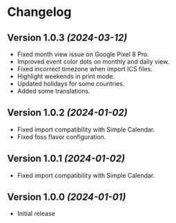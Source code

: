 Changelog
==========

Version 1.0.3 *(2024-03-12)*
----------------------------

* Fixed month view issue on Google Pixel 8 Pro.
* Improved event color dots on monthly and daily view.
* Fixed incorrect timezone when import ICS files.
* Highlight weekends in print mode.
* Updated holidays for some countries.
* Added some translations.

Version 1.0.2 *(2024-01-02)*
----------------------------

* Fixed import compatibility with Simple Calendar.
* Fixed foss flavor configuration.

Version 1.0.1 *(2024-01-02)*
----------------------------

* Fixed import compatibility with Simple Calendar.

Version 1.0.0 *(2024-01-01)*
----------------------------

* Initial release
